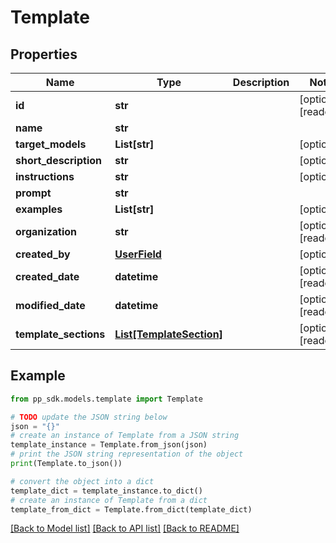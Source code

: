 # Template


## Properties

Name | Type | Description | Notes
------------ | ------------- | ------------- | -------------
**id** | **str** |  | [optional] [readonly] 
**name** | **str** |  | 
**target_models** | **List[str]** |  | [optional] 
**short_description** | **str** |  | [optional] 
**instructions** | **str** |  | [optional] 
**prompt** | **str** |  | 
**examples** | **List[str]** |  | [optional] 
**organization** | **str** |  | [optional] [readonly] 
**created_by** | [**UserField**](UserField.md) |  | [optional] 
**created_date** | **datetime** |  | [optional] [readonly] 
**modified_date** | **datetime** |  | [optional] [readonly] 
**template_sections** | [**List[TemplateSection]**](TemplateSection.md) |  | [optional] [readonly] 

## Example

```python
from pp_sdk.models.template import Template

# TODO update the JSON string below
json = "{}"
# create an instance of Template from a JSON string
template_instance = Template.from_json(json)
# print the JSON string representation of the object
print(Template.to_json())

# convert the object into a dict
template_dict = template_instance.to_dict()
# create an instance of Template from a dict
template_from_dict = Template.from_dict(template_dict)
```
[[Back to Model list]](../README.md#documentation-for-models) [[Back to API list]](../README.md#documentation-for-api-endpoints) [[Back to README]](../README.md)


